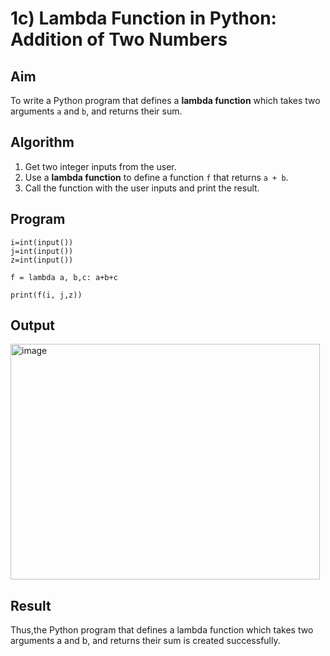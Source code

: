 # 1c) Lambda Function in Python: Addition of Two Numbers

## Aim
To write a Python program that defines a **lambda function** which takes two arguments `a` and `b`, and returns their sum.

## Algorithm
1. Get two integer inputs from the user.
2. Use a **lambda function** to define a function `f` that returns `a + b`.
3. Call the function with the user inputs and print the result.

## Program
```
i=int(input())
j=int(input())
z=int(input())

f = lambda a, b,c: a+b+c

print(f(i, j,z))
```

## Output
<img width="495" height="377" alt="image" src="https://github.com/user-attachments/assets/b48e7c05-ef44-4746-a37f-8cd72624b44f" />


## Result
Thus,the Python program that defines a lambda function which takes two arguments a and b, and returns their sum is created successfully.
